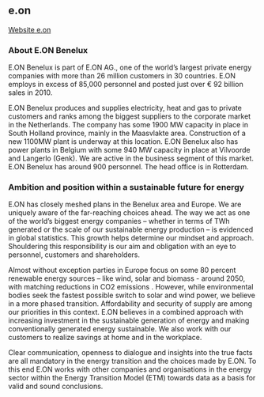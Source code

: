 ## e.on

[Website e.on](http://www.eon-benelux.com)

### About E.ON Benelux
E.ON Benelux is part of E.ON AG., one of the world’s largest private energy companies with more than 26 million customers in 30 countries. E.ON employs in excess of 85,000 personnel and posted just over € 92 billion sales in 2010.

E.ON Benelux produces and supplies electricity, heat and gas to private customers and ranks among the biggest suppliers to the corporate market in the Netherlands. The company has some 1900 MW capacity in place in South Holland province, mainly in the Maasvlakte area. Construction of a new 1100MW plant is underway at this location. E.ON Benelux also has power plants in Belgium with some 940 MW capacity in place at Vilvoorde and Langerlo (Genk). We are active in the business segment of this market. E.ON Benelux has around 900 personnel. The head office is in Rotterdam.

### Ambition and position within a sustainable future for energy
E.ON has closely meshed plans in the Benelux area and Europe. We are uniquely aware of the far-reaching choices ahead. The way we act as one of the world’s biggest energy companies – whether in terms of TWh generated or the scale of our sustainable energy production – is evidenced in global statistics. This growth helps determine our mindset and approach. Shouldering this responsibility is our aim and obligation with an eye to personnel, customers and shareholders.

Almost without exception parties in Europe focus on some 80 percent renewable energy sources – like wind, solar and biomass - around 2050, with matching reductions in CO2 emissions . However, while environmental bodies seek the fastest possible switch to solar and wind power, we believe in a more phased transition. Affordability and security of supply are among our priorities in this context. E.ON believes in a combined approach with increasing investment in the sustainable generation of energy and making conventionally generated energy sustainable. We also work with our customers to realize savings at home and in the workplace.

Clear communication, openness to dialogue and insights into the true facts are all mandatory in the energy transition and the choices made by E.ON. To this end E.ON works with other companies and organisations in the energy sector within the Energy Transition Model (ETM) towards data as a basis for valid and sound conclusions.